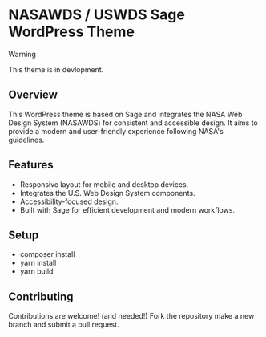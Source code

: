 # NASAWDS / USWDS Sage WordPress Theme

> [!WARNING]
> This theme is in devlopment.

## Overview

This WordPress theme is based on Sage and integrates the NASA Web Design System (NASAWDS) for consistent and accessible design. It aims to provide a modern and user-friendly experience following NASA's guidelines.

## Features

- Responsive layout for mobile and desktop devices.
- Integrates the U.S. Web Design System components.
- Accessibility-focused design.
- Built with Sage for efficient development and modern workflows.

## Setup

- composer install
- yarn install
- yarn build

## Contributing

Contributions are welcome! (and needed!) Fork the repository make a new branch and submit a pull request.
